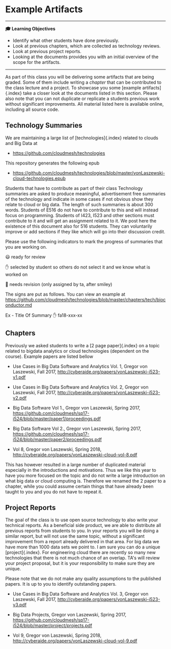 # Example Artifacts


---

**:mortar_board: Learning Objectives**

* Identify what other students have done previously.
* Look at previous chapters, which are collected as technology reviews.
* Look at previous project reports.
* Looking at the documents provides you with an initial overview of
  the scope for the artifacts.

---

As part of this class you will be delivering some artifacts that are
being graded. Some of them include writing a *chapter* that can be
contributed to the class lecture and a project. To showcase you some
[example artifacts]{.index} take a closer look at the documents listed
in this section. Please also note that you can not duplicate or
replicate a students previous work without significant improvements.
All material listed here is available online, including all source
code.

## Technology Summaries

We are maintaining a large list of [technologies]{.index} related to clouds and Big Data at 

* <https://github.com/cloudmesh/technologies>

This repository generates the following epub

* <https://github.com/cloudmesh/technologies/blob/master/vonLaszewski-cloud-technologies.epub>

Students that have to contribute as part of their class Technology
summaries are asked to produce meaningful, advertisement free
summaries of the technology and indicate in some cases if not obvious
show they relate to cloud or big data. The length of such summaries is
about 300 words. Students of E516 do not have to contribute to this
and will instead focus on programming. Students of I423, I523 and
other sections must contribute to it and will get an assignment
related to it. We post here the existence of this document also for
516 students. They can voluntarily improve or add sections if they
like which will go into their discussion credit.

Please use the following indicators to mark the progress of summaries that you are working on. 

:smiley: ready for review

:hand: selected by student so others do not select it and we know what is worked on

:wave: needs revision (only assigned by ta, after smiley)

The signs are put as follows. You can view an example at <https://github.com/cloudmesh/technologies/blob/master/chapters/tech/bioconductor.md>

Ex -  Title Of Summary :hand: fa18-xxx-xx



## Chapters

Previously we asked students to write a [2 page paper]{.index} on a topic
related to bigdata analytics or cloud technologies (dependent on the
course). Example papers are listed bellow

* Use Cases in Big Data Software and Analytics Vol. 1, Gregor von Laszewski, Fall 2017,
<http://cyberaide.org/papers/vonLaszewski-i523-v1.pdf>

* Use Cases in Big Data Software and Analytics Vol. 2, Gregor von Laszewski, Fall 2017,
<http://cyberaide.org/papers/vonLaszewski-i523-v2.pdf>

* Big Data Software Vol 1., Gregor von Laszewski, Spring 2017, <https://github.com/cloudmesh/sp17-i524/blob/master/paper1/proceedings.pdf>

* Big Data Software Vol 2., Gregor von Laszewski, Spring 2017, <https://github.com/cloudmesh/sp17-i524/blob/master/paper2/proceedings.pdf>

*   Vol 8, Gregor von Laszewski, Spring 2018, <http://cyberaide.org/papers/vonLaszewski-cloud-vol-8.pdf>

This has however resulted in a large number of duplicated material
especially in the introductions and motivations. Thus we like this
year to have you more focused on the topic and do not write a large
introduction on what big data or cloud computing is. Therefore we
renamed the 2 paper to a chapter, while you could assume certain
things that have already been taught to you and you do not have to
repeat it.

## Project Reports

The goal of the class is to use open source technology to also write
your technical reports. As a beneficial side product, we are able to
distribute all previous reports from students to you. In your reports
you will be doing a similar report, but will not use the same topic,
without a significant improvement from a report already delivered in
that area. For big data we have more than 1000 data sets we point to.
I am sure you can do a unique [project]{.index}. For engineering cloud there are
recently so many new technologies that there is not much chance of an
overlap. TA's will review your project proposal, but it is your
responsibility to make sure they are unique.

Please note that we do not make any quality assumptions to the
published papers. It is up to you to identify outstanding papers.


* Use Cases in Big Data Software and Analytics Vol. 3, Gregor von Laszewski, Fall 2017, <http://cyberaide.org/papers/vonLaszewski-i523-v3.pdf>

* Big Data Projects, Gregor von Laszewski, Spring 2017, <https://github.com/cloudmesh/sp17-i524/blob/master/project/projects.pdf>

* Vol 9, Gregor von Laszewski, Spring 2018, <http://cyberaide.org/papers/vonLaszewski-cloud-vol-9.pdf>
